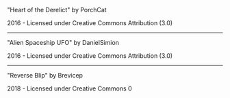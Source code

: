 "Heart of the Derelict"
by PorchCat

2016 - Licensed under
Creative Commons
Attribution (3.0)

---

"Alien Spaceship UFO"
by DanielSimion

2016 - Licensed under
Creative Commons
Attribution (3.0)

---

"Reverse Blip"
by Brevicep

2018 - Licensed under
Creative Commons 0
